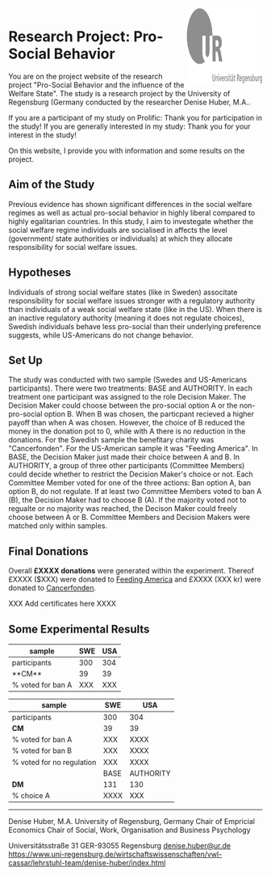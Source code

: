 <img align="right" width="150" height="150" src="Logo_UR.svg">


# Research Project: Pro-Social Behavior  


You are on the project website of the research project "Pro-Social Behavior and the influence of the Welfare State". The study is a research project by the University of Regensburg (Germany conducted by the researcher Denise Huber, M.A.. 

If you are a participant of my study on Prolific: Thank you for participation in the study!
If you are generally interested in my study: Thank you for your interest in the study!


On this website, I provide you with information and some results on the project.

## Aim of the Study
Previous evidence has shown significant differences in the social welfare regimes as well as actual pro-social behavior in highly liberal compared to highly egalitarian countries. In this study, I aim to investegate whether the social welfare regime individuals are socialised in affects the level (government/ state authorities or individuals) at which they allocate responsibility for social welfare issues. 

## Hypotheses
Individuals of strong social welfare states (like in Sweden) associtate responsibility for social welfare issues stronger with a regulatory authority than individuals of a weak social welfare state (like in the US).
When there is an inactive regulatory authority (meaning it does not regulate choices), Swedish individuals behave less pro-social than their underlying preference suggests, while US-Americans do not change behavior.

## Set Up
The study was conducted with two sample (Swedes and US-Americans participants). 
There were two treatments: BASE and AUTHORITY. 
In each treatment one participant was assigned to the role Decision Maker. The Decision Maker could choose between the pro-social option A or the non-pro-social option B. When B was chosen, the particpant recieved a higher payoff than when A was chosen. However, the choice of B reduced the money in the donation pot to 0, while with A there is no reduction in the donations.
For the Swedish sample the benefitary charity was "Cancerfonden". For the US-American sample it was "Feeding America".
In BASE, the Decision Maker just made their choice between A and B.
In AUTHORITY, a group of three other participants (Committee Members) could decide whether to restrict the Decision Maker's choice or not. Each Committee Member voted for one of the three actions: Ban option A, ban option B, do not regulate. If at least two Committee Members voted to ban A (B), the Decision Maker had to choose B (A). If the majority voted not to regualte or no majority was reached, the Decison Maker could freely choose between A or B. Committee Members and Decision Makers were matched only within samples. 


## Final Donations

Overall **£XXXX donations** were generated within the experiment. Thereof £XXXX ($XXX) were donated to [Feeding America](feedingamerica.org) and £XXXX (XXX kr) were donated to [Cancerfonden](Cancerfonden.se).

XXX Add certificates here XXXX

## Some Experimental Results

<table>
<thead>
	<tr>
		<th> sample </th>
		<th> SWE </th>
		<th> USA </th>
	</tr>
</thead>
<tbody>
	<tr>
		<td> participants </td>
		<td> 300 </td>
		<td> 304 </td>
	</tr>
	<tr>
		<td> **CM** </td>
		<td> 39 </td>
		<td> 39 </td>
	</tr>
  <tr>
		<td>  % voted for ban A </td>
		<td>  XXX </td>
		<td>  XXX </td>
	</tr>
   
</tbody>
</table>

| sample | SWE | USA |
|------------------------------|-----|-----|
| participants | 300 | 304 |
| **CM** | 39 | 39 |
| % voted for ban A | XXX |XXXX |
| % voted for ban B | XXX |XXXX |
| % voted for no regulation | XXX |XXXX |
|  | BASE | AUTHORITY | BASE | AUTHORITY |
| **DM** | 131 | 130 | 136 | 129 |
| % choice A | XXXX | XXX | XXXX | XXX |




------------------------------
Denise Huber, M.A.
University of Regensburg, Germany
Chair of Empricial Economics
Chair of Social,  Work, Organisation and Business Psychology

Universitätsstraße 31
GER-93055 Regensburg
denise.huber@ur.de
https://www.uni-regensburg.de/wirtschaftswissenschaften/vwl-cassar/lehrstuhl-team/denise-huber/index.html
